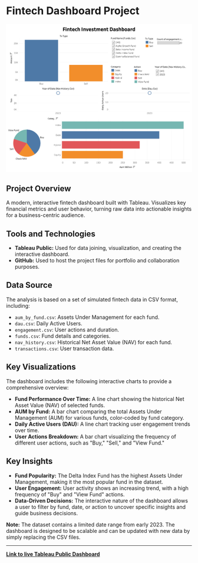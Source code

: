 # Fintech Dashboard Project
![Fintech Dashboard Image](Fintech-dashboard-Image.png)

## Project Overview
A modern, interactive fintech dashboard built with Tableau. Visualizes key financial metrics and user behavior, turning raw data into actionable insights for a business-centric audience.

## Tools and Technologies
* **Tableau Public:** Used for data joining, visualization, and creating the interactive dashboard.
* **GitHub:** Used to host the project files for portfolio and collaboration purposes.

## Data Source
The analysis is based on a set of simulated fintech data in CSV format, including:
* `aum_by_fund.csv`: Assets Under Management for each fund.
* `dau.csv`: Daily Active Users.
* `engagement.csv`: User actions and duration.
* `funds.csv`: Fund details and categories.
* `nav_history.csv`: Historical Net Asset Value (NAV) for each fund.
* `transactions.csv`: User transaction data.

## Key Visualizations
The dashboard includes the following interactive charts to provide a comprehensive overview:
* **Fund Performance Over Time:** A line chart showing the historical Net Asset Value (NAV) of selected funds.
* **AUM by Fund:** A bar chart comparing the total Assets Under Management (AUM) for various funds, color-coded by fund category.
* **Daily Active Users (DAU):** A line chart tracking user engagement trends over time.
* **User Actions Breakdown:** A bar chart visualizing the frequency of different user actions, such as "Buy," "Sell," and "View Fund."

## Key Insights
* **Fund Popularity:** The Delta Index Fund has the highest Assets Under Management, making it the most popular fund in the dataset.
* **User Engagement:** User activity shows an increasing trend, with a high frequency of "Buy" and "View Fund" actions.
* **Data-Driven Decisions:** The interactive nature of the dashboard allows a user to filter by fund, date, or action to uncover specific insights and guide business decisions.

**Note:** The dataset contains a limited date range from early 2023. The dashboard is designed to be scalable and can be updated with new data by simply replacing the CSV files.

---

**[Link to live Tableau Public Dashboard](https://public.tableau.com/shared/77F3WT2FS?:display_count=n&:origin=viz_share_link)**
